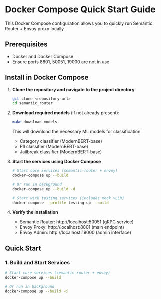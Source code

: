 # Docker Compose Quick Start Guide

This Docker Compose configuration allows you to quickly run Semantic Router + Envoy proxy locally.

## Prerequisites

- Docker and Docker Compose
- Ensure ports 8801, 50051, 19000 are not in use

## Install in Docker Compose

1. **Clone the repository and navigate to the project directory**

   ```bash
   git clone <repository-url>
   cd semantic_router
   ```

2. **Download required models** (if not already present):

   ```bash
   make download-models
   ```

   This will download the necessary ML models for classification:
   - Category classifier (ModernBERT-base)
   - PII classifier (ModernBERT-base)
   - Jailbreak classifier (ModernBERT-base)

3. **Start the services using Docker Compose**

   ```bash
   # Start core services (semantic-router + envoy)
   docker-compose up --build

   # Or run in background
   docker-compose up --build -d

   # Start with testing services (includes mock vLLM)
   docker-compose --profile testing up --build
   ```

4. **Verify the installation**
   - Semantic Router: http://localhost:50051 (gRPC service)
   - Envoy Proxy: http://localhost:8801 (main endpoint)
   - Envoy Admin: http://localhost:19000 (admin interface)

## Quick Start

### 1. Build and Start Services

```bash
# Start core services (semantic-router + envoy)
docker-compose up --build

# Or run in background
docker-compose up --build -d
```
